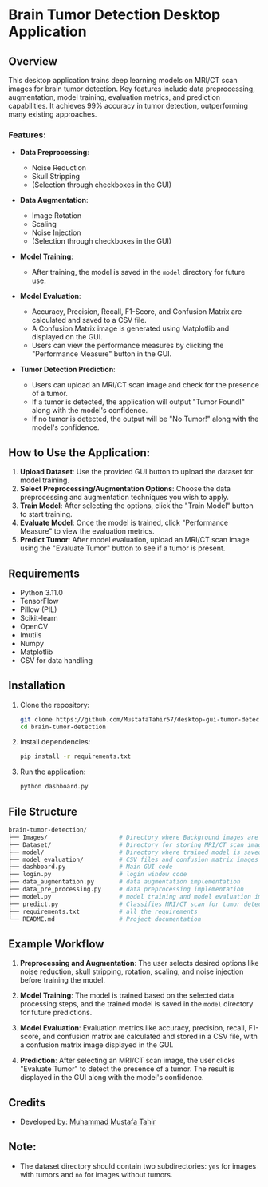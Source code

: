 # Brain Tumor Detection Desktop Application

## Overview

This desktop application trains deep learning models on MRI/CT scan images for brain tumor detection. Key features include data preprocessing, augmentation, model training, evaluation metrics, and prediction capabilities. It achieves 99% accuracy in tumor detection, outperforming many existing approaches.

### Features:

- **Data Preprocessing**:
  - Noise Reduction
  - Skull Stripping
  - (Selection through checkboxes in the GUI)

- **Data Augmentation**:
  - Image Rotation
  - Scaling
  - Noise Injection
  - (Selection through checkboxes in the GUI)

- **Model Training**:
  - After training, the model is saved in the `model` directory for future use.
  
- **Model Evaluation**:
  - Accuracy, Precision, Recall, F1-Score, and Confusion Matrix are calculated and saved to a CSV file.
  - A Confusion Matrix image is generated using Matplotlib and displayed on the GUI.
  - Users can view the performance measures by clicking the "Performance Measure" button in the GUI.

- **Tumor Detection Prediction**:
  - Users can upload an MRI/CT scan image and check for the presence of a tumor.
  - If a tumor is detected, the application will output "Tumor Found!" along with the model's confidence.
  - If no tumor is detected, the output will be "No Tumor!" along with the model's confidence.

## How to Use the Application:

1. **Upload Dataset**: Use the provided GUI button to upload the dataset for model training.
2. **Select Preprocessing/Augmentation Options**: Choose the data preprocessing and augmentation techniques you wish to apply.
3. **Train Model**: After selecting the options, click the "Train Model" button to start training.
4. **Evaluate Model**: Once the model is trained, click "Performance Measure" to view the evaluation metrics.
5. **Predict Tumor**: After model evaluation, upload an MRI/CT scan image using the "Evaluate Tumor" button to see if a tumor is present.

## Requirements

- Python 3.11.0
- TensorFlow
- Pillow (PIL)
- Scikit-learn
- OpenCV
- Imutils
- Numpy
- Matplotlib
- CSV for data handling

## Installation

1. Clone the repository:
    ```bash
    git clone https://github.com/MustafaTahir57/desktop-gui-tumor-detection
    cd brain-tumor-detection
    ```

2. Install dependencies:
    ```bash
    pip install -r requirements.txt
    ```

3. Run the application:
    ```bash
    python dashboard.py
    ```

## File Structure

```bash
brain-tumor-detection/
├── Images/                    # Directory where Background images are saved for GUI
├── Dataset/                   # Directory for storing MRI/CT scan images dataset
├── model/                     # Directory where trained model is saved
├── model_evaluation/          # CSV files and confusion matrix images
├── dashboard.py               # Main GUI code
├── login.py                   # login window code 
├── data_augmentation.py       # data augmentation implementation
├── data_pre_processing.py     # data preprocessing implementation
├── model.py                   # model training and model evaluation implementation
├── predict.py                 # Classifies MRI/CT scan for tumor detection
├── requirements.txt           # all the requirements
└── README.md                  # Project documentation
```

## Example Workflow

1. **Preprocessing and Augmentation**: The user selects desired options like noise reduction, skull stripping, rotation, scaling, and noise injection before training the model.
   
2. **Model Training**: The model is trained based on the selected data processing steps, and the trained model is saved in the `model` directory for future predictions.

3. **Model Evaluation**: Evaluation metrics like accuracy, precision, recall, F1-score, and confusion matrix are calculated and stored in a CSV file, with a confusion matrix image displayed in the GUI.

4. **Prediction**: After selecting an MRI/CT scan image, the user clicks "Evaluate Tumor" to detect the presence of a tumor. The result is displayed in the GUI along with the model's confidence.

## Credits

- Developed by: [Muhammad Mustafa Tahir ](https://github.com/MustafaTahir57/desktop-gui-tumor-detection/)

## Note:
- The dataset directory should contain two subdirectories: `yes` for images with tumors and `no` for images without tumors.
